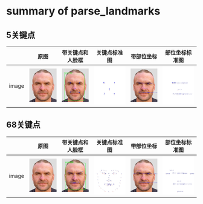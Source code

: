 # summary of parse_landmarks

## 5关键点

|  | 原图 | 带关键点和人脸框 | 关键点标准图 | 带部位坐标 | 部位坐标标准图 |
| --- | --- | --- | --- | --- | --- |
| image | ![image_0.jpg](plots/5/image_0.jpg) | ![image_1.jpg](plots/5/image_1.jpg) | ![image_2.jpg](plots/5/image_2.jpg) | ![image_3.jpg](plots/5/image_3.jpg) | ![image_4.jpg](plots/5/image_4.jpg) |


## 68关键点

|  | 原图 | 带关键点和人脸框 | 关键点标准图 | 带部位坐标 | 部位坐标标准图 |
| --- | --- | --- | --- | --- | --- |
| image | ![image_0.jpg](plots/68/image_0.jpg) | ![image_1.jpg](plots/68/image_1.jpg) | ![image_2.jpg](plots/68/image_2.jpg) | ![image_3.jpg](plots/68/image_3.jpg) | ![image_4.jpg](plots/68/image_4.jpg) |


